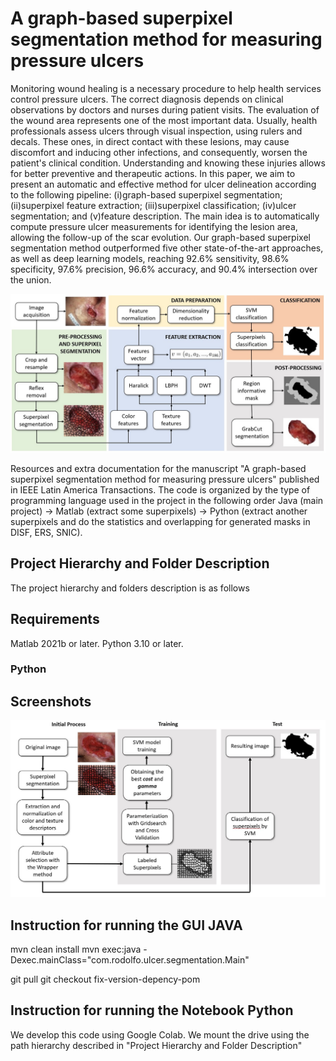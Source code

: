 # A graph-based superpixel segmentation method for measuring pressure ulcers

Monitoring wound healing is a necessary procedure to help health services control pressure ulcers. The correct diagnosis depends on clinical observations by doctors and nurses during patient visits. The evaluation of the wound area represents one of the most important data. Usually, health professionals assess ulcers through visual inspection, using rulers and decals. These ones, in direct contact with these lesions, may cause discomfort and inducing other infections, and consequently, worsen the patient's clinical condition. Understanding and knowing these injuries allows for better preventive and therapeutic actions. In this paper, we aim to present an automatic and effective method for ulcer delineation according to the following pipeline: (i)graph-based superpixel segmentation; (ii)superpixel feature extraction; (iii)superpixel classification; (iv)ulcer segmentation; and (v)feature description. The main idea is to automatically compute pressure ulcer measurements for identifying the lesion area, allowing the follow-up of the scar evolution.  Our graph-based superpixel segmentation method outperformed five other state-of-the-art approaches, as well as deep learning models, reaching 92.6% sensitivity, 98.6% specificity, 97.6% precision, 96.6% accuracy, and 90.4% intersection over the union.

![Methodology](/screenshots/method.JPG "Methodology")

Resources and extra documentation for the manuscript "A graph-based superpixel segmentation method for measuring pressure ulcers" published in IEEE Latin America Transactions. The code is organized by the type of programming language used in the project in the following order Java (main project) -> Matlab (extract some superpixels) -> Python (extract another superpixels and do the statistics and overlapping for generated masks in DISF, ERS, SNIC). 

## Project Hierarchy  and Folder Description

The project hierarchy and folders description is as follows

## Requirements

Matlab 2021b or later.
Python 3.10 or later.


### Python
## Screenshots

![Classification](/screenshots/classificacao.JPG "Classification")

## Instruction for running the GUI JAVA

mvn clean install
mvn exec:java -Dexec.mainClass="com.rodolfo.ulcer.segmentation.Main"

git pull
git checkout fix-version-depency-pom
## Instruction for running the Notebook Python

We develop this code using Google Colab.
We mount the drive using the path hierarchy described in "Project Hierarchy  and Folder Description"
